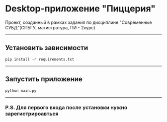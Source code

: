 # Desktop-приложение "Пиццерия"
Проект, созданный в рамках задания по дисциплине "Современные СУБД"(СПБГУ, магистратура, ПИ - 2курс)
- --
## Установить зависимости
```pip install -r requirements.txt```
- --
## Запустить приложение
```python main.py```
- --
### P.S. Для первого входа после установки нужно зарегистрироавться

